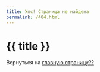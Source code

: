 ```yaml
---
title: Упс! Страница не найдена
permalink: /404.html
---
```


<!DOCTYPE html>
<html lang="ru">
<head>
    <meta charset="utf-8">
    <meta name="viewport" content="width=device-width, initial-scale=1.0">
    <title>{{ title }}</title>
    <link rel="preconnect" href="https://fonts.googleapis.com" />
    <link rel="preconnect" href="https://fonts.gstatic.com" crossorigin />
    <link
    href="https://fonts.googleapis.com/css2?family=JetBrains+Mono:ital,wght@0,100..800;1,100..800&display=swap"
    rel="stylesheet"
  />
    <link href="assets/style/404.css" rel="stylesheet" />
</head>
<body>
    <div class="under-development">
        <div class="message">
            <h1>{{ title }}</h1>
            <p>Вернуться на <a href="{{ "/" | url }}" class="back-link">главную страницу??</a></p>
        </div>
    </div>
</body>